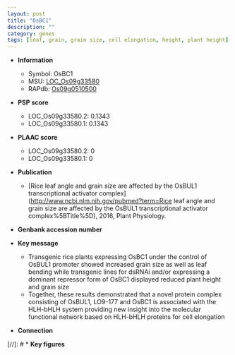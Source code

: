 ```yaml
---
layout: post
title: "OsBC1"
description: ""
category: genes
tags: [leaf, grain, grain size, cell elongation, height, plant height]
---
```


* **Information**  
    + Symbol: OsBC1  
    + MSU: [LOC_Os09g33580](http://rice.plantbiology.msu.edu/cgi-bin/ORF_infopage.cgi?orf=LOC_Os09g33580)  
    + RAPdb: [Os09g0510500](http://rapdb.dna.affrc.go.jp/viewer/gbrowse_details/irgsp1?name=Os09g0510500)  

* **PSP score**  
    + LOC_Os09g33580.2: 0.1343 
    + LOC_Os09g33580.1: 0.1343 

* **PLAAC score**  
    + LOC_Os09g33580.2: 0 
    + LOC_Os09g33580.1: 0 

* **Publication**  
    + [Rice leaf angle and grain size are affected by the OsBUL1 transcriptional activator complex](http://www.ncbi.nlm.nih.gov/pubmed?term=Rice leaf angle and grain size are affected by the OsBUL1 transcriptional activator complex%5BTitle%5D), 2016, Plant Physiology.

* **Genbank accession number**  

* **Key message**  
    + Transgenic rice plants expressing OsBC1 under the control of OsBUL1 promoter showed increased grain size as well as leaf bending while transgenic lines for dsRNAi and/or expressing a dominant repressor form of OsBC1 displayed reduced plant height and grain size
    + Together, these results demonstrated that a novel protein complex consisting of OsBUL1, LO9-177 and OsBC1 is associated with the HLH-bHLH system providing new insight into the molecular functional network based on HLH-bHLH proteins for cell elongation

* **Connection**  

[//]: # * **Key figures**  



